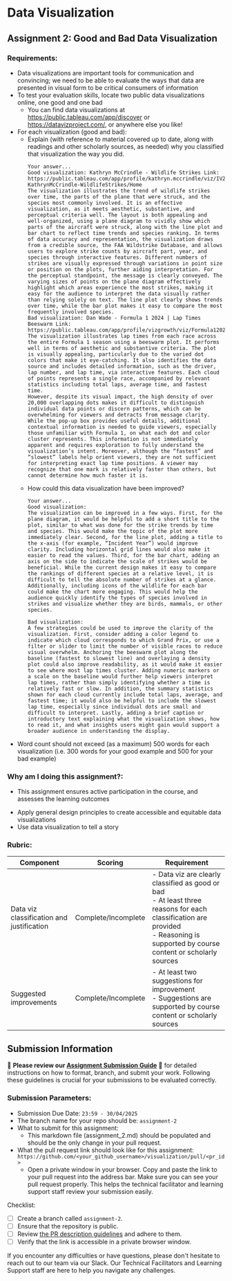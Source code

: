 # Data Visualization

## Assignment 2: Good and Bad Data Visualization

### Requirements:

- Data visualizations are important tools for communication and convincing; we need to be able to evaluate the ways that data are presented in visual form to be critical consumers of information 
- To test your evaluation skills, locate two public data visualizations online, one good and one bad  
    - You can find data visualizations at https://public.tableau.com/app/discover or https://datavizproject.com/, or anywhere else you like! 
- For each visualization (good and bad):  
    - Explain (with reference to material covered up to date, along with readings and other scholarly sources, as needed) why you classified that visualization the way you did.
      ```
      Your answer...
      Good visualization: Kathryn McCrindle - Wildlife Strikes Link: https://public.tableau.com/app/profile/kathryn.mccrindle/viz/IV2025FinalDashboard-KathrynMcCrindle-WildlifeStrikes/Home
      The visualization illustrates the trend of wildlife strikes over time, the parts of the plane that were struck, and the species most commonly involved. It is an effective visualization, as it meets aesthetic, substantive, and perceptual criteria well. The layout is both appealing and well-organized, using a plane diagram to vividly show which parts of the aircraft were struck, along with the line plot and bar chart to reflect time trends and species ranking. In terms of data accuracy and representation, the visualization draws from a credible source, the FAA Wildstrike Database, and allows users to explore strike counts by aircraft part, year, and species through interactive features. Different numbers of strikes are visually expressed through variations in point size or position on the plots, further aiding interpretation. For the perceptual standpoint, the message is clearly conveyed. The varying sizes of points on the plane diagram effectively highlight which areas experience the most strikes, making it easy for the audience to interpret the data visually rather than relying solely on text. The line plot clearly shows trends over time, while the bar plot makes it easy to compare the most frequently involved species.
      Bad visualization: Dan Wade - Formula 1 2024 | Lap Times Beeswarm Link: https://public.tableau.com/app/profile/vizgrowth/viz/Formula12024LapTimesBeeswarm/Beeswarm
      The visualization illustrates lap times from each race across the entire Formula 1 season using a beeswarm plot. It performs well in terms of aesthetic and substantive criteria. The plot is visually appealing, particularly due to the varied dot colors that make it eye-catching. It also identifies the data source and includes detailed information, such as the driver, lap number, and lap time, via interactive features. Each cloud of points represents a single race, accompanied by relevant statistics including total laps, average time, and fastest time.
      However, despite its visual impact, the high density of over 20,000 overlapping dots makes it difficult to distinguish individual data points or discern patterns, which can be overwhelming for viewers and detracts from message clarity. While the pop-up box provides useful details, additional contextual information is needed to guide viewers, especially those unfamiliar with Formula 1, on what each dot and color cluster represents. This information is not immediately apparent and requires exploration to fully understand the visualization’s intent. Moreover, although the “fastest” and “slowest” labels help orient viewers, they are not sufficient for interpreting exact lap time positions. A viewer may recognize that one mark is relatively faster than others, but cannot determine how much faster it is. 

      ```
    - How could this data visualization have been improved?  
      ```
      Your answer...
      Good visualization:
      The visualization can be improved in a few ways. First, for the plane diagram, it would be helpful to add a short title to the plot, similar to what was done for the strike trends by time and species. This would make the topic of the plot more immediately clear. Second, for the line plot, adding a title to the x-axis (for example, “Incident Year”) would improve clarity. Including horizontal grid lines would also make it easier to read the values. Third, for the bar chart, adding an axis on the side to indicate the scale of strikes would be beneficial. While the current design makes it easy to compare the rankings of different species at a relative level, it is difficult to tell the absolute number of strikes at a glance. Additionally, including icons of the wildlife for each bar could make the chart more engaging. This would help the audience quickly identify the types of species involved in strikes and visualize whether they are birds, mammals, or other species.

      Bad visualization:
      A few strategies could be used to improve the clarity of the visualization. First, consider adding a color legend to indicate which cloud corresponds to which Grand Prix, or use a filter or slider to limit the number of visible races to reduce visual overwhelm. Anchoring the beeswarm plot along the baseline (fastest to slowest line) and overlaying a density plot could also improve readability, as it would make it easier to see where most lap times cluster. Adding numeric markers or a scale on the baseline would further help viewers interpret lap times, rather than simply identifying whether a time is relatively fast or slow. In addition, the summary statistics shown for each cloud currently include total laps, average, and fastest time; it would also be helpful to include the slowest lap time, especially since individual dots are small and difficult to interpret. Lastly, adding a brief caption or introductory text explaining what the visualization shows, how to read it, and what insights users might gain would support a broader audience in understanding the display.

      ```
- Word count should not exceed (as a maximum) 500 words for each visualization (i.e. 
300 words for your good example and 500 for your bad example)

### Why am I doing this assignment?:

- This assignment ensures active participation in the course, and assesses the learning outcomes
* Apply general design principles to create accessible and equitable data visualizations
* Use data visualization to tell a story

### Rubric:

| Component               | Scoring   | Requirement                                                 |
|-------------------------|-----------|-------------------------------------------------------------|
| Data viz classification and justification | Complete/Incomplete | - Data viz are clearly classified as good or bad<br />- At least three reasons for each classification are provided<br />- Reasoning is supported by course content or scholarly sources |
| Suggested improvements  | Complete/Incomplete | - At least two suggestions for improvement<br />- Suggestions are supported by course content or scholarly sources |

## Submission Information

🚨 **Please review our [Assignment Submission Guide](https://github.com/UofT-DSI/onboarding/blob/main/onboarding_documents/submissions.md)** 🚨 for detailed instructions on how to format, branch, and submit your work. Following these guidelines is crucial for your submissions to be evaluated correctly.

### Submission Parameters:
* Submission Due Date: `23:59 - 30/04/2025`
* The branch name for your repo should be: `assignment-2`
* What to submit for this assignment:
    * This markdown file (assignment_2.md) should be populated and should be the only change in your pull request.
* What the pull request link should look like for this assignment: `https://github.com/<your_github_username>/visualization/pull/<pr_id>`
    * Open a private window in your browser. Copy and paste the link to your pull request into the address bar. Make sure you can see your pull request properly. This helps the technical facilitator and learning support staff review your submission easily.

Checklist:
- [ ] Create a branch called `assignment-2`.
- [ ] Ensure that the repository is public.
- [ ] Review [the PR description guidelines](https://github.com/UofT-DSI/onboarding/blob/main/onboarding_documents/submissions.md#guidelines-for-pull-request-descriptions) and adhere to them.
- [ ] Verify that the link is accessible in a private browser window.

If you encounter any difficulties or have questions, please don't hesitate to reach out to our team via our Slack. Our Technical Facilitators and Learning Support staff are here to help you navigate any challenges.
